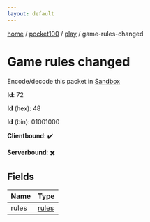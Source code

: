 ```yaml
---
layout: default
---
```


[home](/)  /  [pocket100](/protocol/pocket100)  /  [play](/protocol/pocket100/play)  /  game-rules-changed

# Game rules changed

Encode/decode this packet in [Sandbox](../../../sandbox/pocket100#play.game_rules_changed)

**Id**: 72

**Id** (hex): 48

**Id** (bin): 01001000

**Clientbound**: ✔️

**Serverbound**: ✖️

## Fields

Name | Type
---|---
rules | [rules](/protocol/pocket100/arrays)
